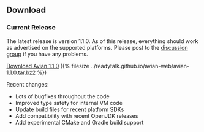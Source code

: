 ## Download

### Current Release

The latest release is version 1.1.0. As of this release, everything should work
as advertised on the supported platforms. Please post to the
[discussion group](http://groups.google.com/group/avian) if you have any problems.

[Download Avian 1.1.0](../avian-web/avian-1.1.0.tar.bz2)
({% filesize ../readytalk.github.io/avian-web/avian-1.1.0.tar.bz2 %})

Recent changes:

* Lots of bugfixes throughout the code
* Improved type safety for internal VM code
* Update build files for recent platform SDKs
* Add compatibility with recent OpenJDK releases
* Add experimental CMake and Gradle build support
